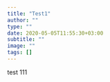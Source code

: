 ```yaml
---
title: "Test1"
author: ""
type: ""
date: 2020-05-05T11:55:30+03:00
subtitle: ""
image: ""
tags: []
---
```

test 111